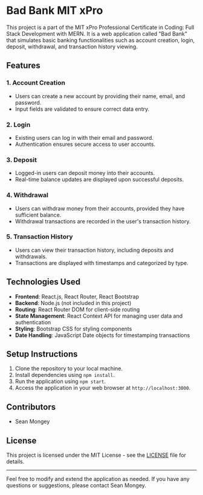 # Bad Bank MIT xPro

This project is a part of the MIT xPro Professional Certificate in Coding: Full Stack Development with MERN. It is a web application called "Bad Bank" that simulates basic banking functionalities such as account creation, login, deposit, withdrawal, and transaction history viewing.

## Features

### 1. Account Creation
- Users can create a new account by providing their name, email, and password.
- Input fields are validated to ensure correct data entry.

### 2. Login
- Existing users can log in with their email and password.
- Authentication ensures secure access to user accounts.

### 3. Deposit
- Logged-in users can deposit money into their accounts.
- Real-time balance updates are displayed upon successful deposits.

### 4. Withdrawal
- Users can withdraw money from their accounts, provided they have sufficient balance.
- Withdrawal transactions are recorded in the user's transaction history.

### 5. Transaction History
- Users can view their transaction history, including deposits and withdrawals.
- Transactions are displayed with timestamps and categorized by type.

## Technologies Used

- **Frontend**: React.js, React Router, React Bootstrap
- **Backend**: Node.js (not included in this project)
- **Routing**: React Router DOM for client-side routing
- **State Management**: React Context API for managing user data and authentication
- **Styling**: Bootstrap CSS for styling components
- **Date Handling**: JavaScript Date objects for timestamping transactions

## Setup Instructions

1. Clone the repository to your local machine.
2. Install dependencies using `npm install`.
3. Run the application using `npm start`.
4. Access the application in your web browser at `http://localhost:3000`.

## Contributors

- Sean Mongey

## License

This project is licensed under the MIT License - see the [LICENSE](LICENSE) file for details.

---

Feel free to modify and extend the application as needed. If you have any questions or suggestions, please contact Sean Mongey.
